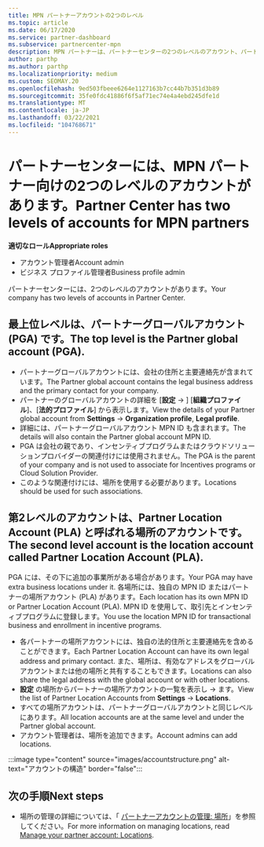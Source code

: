 ```yaml
---
title: MPN パートナーアカウントの2つのレベル
ms.topic: article
ms.date: 06/17/2020
ms.service: partner-dashboard
ms.subservice: partnercenter-mpn
description: MPN パートナーは、パートナーセンターの2つのレベルのアカウント、パートナーグローバルアカウント (PGA)、およびパートナーの場所アカウント (PLA) について学習できます。
author: parthp
ms.author: parthp
ms.localizationpriority: medium
ms.custom: SEOMAY.20
ms.openlocfilehash: 9ed503fbeee6264e1127163b7cc44b7b351d3b89
ms.sourcegitcommit: 35fe0fdc41886f6f5af71ec74e4a4ebd245dfe1d
ms.translationtype: MT
ms.contentlocale: ja-JP
ms.lasthandoff: 03/22/2021
ms.locfileid: "104768671"
---
```

# <a name="partner-center-has-two-levels-of-accounts-for-mpn-partners"></a><span data-ttu-id="20a8c-103">パートナーセンターには、MPN パートナー向けの2つのレベルのアカウントがあります。</span><span class="sxs-lookup"><span data-stu-id="20a8c-103">Partner Center has two levels of accounts for MPN partners</span></span>


<span data-ttu-id="20a8c-104">**適切なロール**</span><span class="sxs-lookup"><span data-stu-id="20a8c-104">**Appropriate roles**</span></span>

- <span data-ttu-id="20a8c-105">アカウント管理者</span><span class="sxs-lookup"><span data-stu-id="20a8c-105">Account admin</span></span>
- <span data-ttu-id="20a8c-106">ビジネス プロファイル管理者</span><span class="sxs-lookup"><span data-stu-id="20a8c-106">Business profile admin</span></span>


<span data-ttu-id="20a8c-107">パートナーセンターには、2つのレベルのアカウントがあります。</span><span class="sxs-lookup"><span data-stu-id="20a8c-107">Your company has two levels of accounts in Partner Center.</span></span>

## <a name="the-top-level-is-the-partner-global-account-pga"></a><span data-ttu-id="20a8c-108">最上位レベルは、パートナーグローバルアカウント (PGA) です。</span><span class="sxs-lookup"><span data-stu-id="20a8c-108">The top level is the Partner global account (PGA).</span></span>

- <span data-ttu-id="20a8c-109">パートナーグローバルアカウントには、会社の住所と主要連絡先が含まれています。</span><span class="sxs-lookup"><span data-stu-id="20a8c-109">The Partner global account contains the legal business address and the primary contact for your company.</span></span> 
- <span data-ttu-id="20a8c-110">パートナーのグローバルアカウントの詳細を [**設定**  ->  ] [**組織プロファイル**]、[**法的プロファイル**] から表示します。</span><span class="sxs-lookup"><span data-stu-id="20a8c-110">View the details of your Partner global account from **Settings** -> **Organization profile**, **Legal profile**.</span></span>
- <span data-ttu-id="20a8c-111">詳細には、パートナーグローバルアカウント MPN ID も含まれます。</span><span class="sxs-lookup"><span data-stu-id="20a8c-111">The details will also contain the Partner global account MPN ID.</span></span> 
- <span data-ttu-id="20a8c-112">PGA は会社の親であり、インセンティブプログラムまたはクラウドソリューションプロバイダーの関連付けには使用されません。</span><span class="sxs-lookup"><span data-stu-id="20a8c-112">The PGA is the parent of your company and is not used to associate for Incentives programs or Cloud Solution Provider.</span></span> 
- <span data-ttu-id="20a8c-113">このような関連付けには、場所を使用する必要があります。</span><span class="sxs-lookup"><span data-stu-id="20a8c-113">Locations should be used for such associations.</span></span>

## <a name="the-second-level-account-is-the-location-account-called-partner-location-account-pla"></a><span data-ttu-id="20a8c-114">第2レベルのアカウントは、Partner Location Account (PLA) と呼ばれる場所のアカウントです。</span><span class="sxs-lookup"><span data-stu-id="20a8c-114">The second level account is the location account called Partner Location Account (PLA).</span></span>

<span data-ttu-id="20a8c-115">PGA には、その下に追加の事業所がある場合があります。</span><span class="sxs-lookup"><span data-stu-id="20a8c-115">Your PGA may have extra business locations under it.</span></span> <span data-ttu-id="20a8c-116">各場所には、独自の MPN ID またはパートナーの場所アカウント (PLA) があります。</span><span class="sxs-lookup"><span data-stu-id="20a8c-116">Each location has its own MPN ID or Partner Location Account (PLA).</span></span> <span data-ttu-id="20a8c-117">MPN ID を使用して、取引先とインセンティブプログラムに登録します。</span><span class="sxs-lookup"><span data-stu-id="20a8c-117">You use the location MPN ID for transactional business and enrollment in incentive programs.</span></span>

- <span data-ttu-id="20a8c-118">各パートナーの場所アカウントには、独自の法的住所と主要連絡先を含めることができます。</span><span class="sxs-lookup"><span data-stu-id="20a8c-118">Each Partner Location Account can have its own legal address and primary contact.</span></span> <span data-ttu-id="20a8c-119">また、場所は、有効なアドレスをグローバルアカウントまたは他の場所と共有することもできます。</span><span class="sxs-lookup"><span data-stu-id="20a8c-119">Locations can also share the legal address with the global account or with other locations.</span></span>
- <span data-ttu-id="20a8c-120">**設定** の場所からパートナーの場所アカウントの一覧を表示し  ->  ます。</span><span class="sxs-lookup"><span data-stu-id="20a8c-120">View the list of Partner Location Accounts from **Settings** -> **Locations**.</span></span>
- <span data-ttu-id="20a8c-121">すべての場所アカウントは、パートナーグローバルアカウントと同じレベルにあります。</span><span class="sxs-lookup"><span data-stu-id="20a8c-121">All location accounts are at the same level and under the Partner global account.</span></span>
- <span data-ttu-id="20a8c-122">アカウント管理者は、場所を追加できます。</span><span class="sxs-lookup"><span data-stu-id="20a8c-122">Account admins can add locations.</span></span>

:::image type="content" source="images/accountstructure.png" alt-text="アカウントの構造" border="false":::

## <a name="next-steps"></a><span data-ttu-id="20a8c-124">次の手順</span><span class="sxs-lookup"><span data-stu-id="20a8c-124">Next steps</span></span>

- <span data-ttu-id="20a8c-125">場所の管理の詳細については、「 [パートナーアカウントの管理: 場所](manage-locations.md)」を参照してください。</span><span class="sxs-lookup"><span data-stu-id="20a8c-125">For more information on managing locations, read [Manage your partner account: Locations](manage-locations.md).</span></span>
